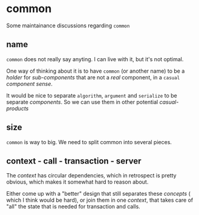 
# common 

Some maintainance discussions regarding `common`


## name

`common` does not really say anyting. I can live with it, but it's not optimal.

One way of thinking about it is to have `common` (or another name) to be a _holder_ for 
_sub-components_ that are not a _real_ component, in a `casual` _component sense_. 

It would be nice to separate `algorithm`, `argument` and `serialize` to be separate _components_.
So we can use them in other potential _casual-products_

## size

`common` is way to big. We need to split common into several pieces. 

## context - call - transaction - server

The _context_ has circular dependencies, which in retrospect is pretty obvious, which makes it
somewhat hard to reason about.

Either come up with a "better" design that still separates these _concepts_ ( which I think would be hard),
or join them in one _context_, that takes care of "all" the state that is needed for transaction and calls.


